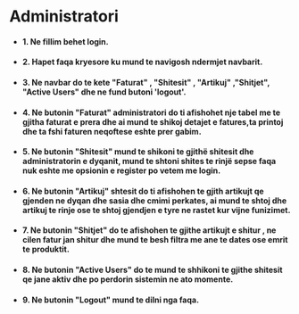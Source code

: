 # Administratori

* #### 1. Ne fillim behet login.

* #### 2. Hapet faqa kryesore ku mund te navigosh ndermjet navbarit.

* #### 3. Ne navbar do te kete  "Faturat" , "Shitesit" , "Artikuj" ,"Shitjet", "Active Users" dhe ne fund butoni 'logout'.

* #### 4. Ne butonin "Faturat" administratori do ti afishohet nje tabel me te gjitha faturat e prera dhe ai mund te shikoj detajet e fatures,ta printoj dhe ta fshi faturen neqoftese eshte prer gabim.

* #### 5. Ne butonin "Shitesit" mund te shikoni te gjithë shitesit dhe administratorin e dyqanit, mund te shtoni shites te rinjë sepse faqa nuk eshte me opsionin e register po vetem me login.

* #### 6. Ne butonin "Artikuj" shtesit do ti afishohen te gjith artikujt qe gjenden ne dyqan dhe sasia dhe cmimi perkates, ai mund te shtoj dhe artikuj te rinje ose te shtoj gjendjen e tyre ne rastet kur vijne funizimet.

* #### 7. Ne butonin "Shitjet" do te afishohen te gjithe artikujt e shitur , ne cilen fatur jan shitur dhe mund te besh filtra me ane te dates ose emrit te produktit.

* #### 8. Ne butonin "Active Users" do te mund te shhikoni te gjithe shitesit qe jane aktiv dhe po perdorin sistemin ne ato momente.

* #### 9. Ne butonin "Logout" mund te dilni nga faqa.

